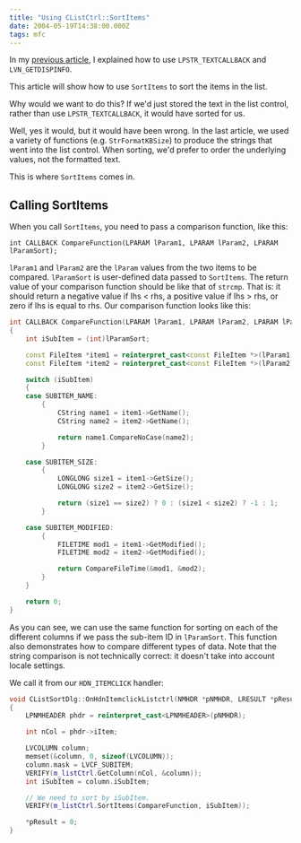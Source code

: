 ```yaml
---
title: "Using CListCtrl::SortItems"
date: 2004-05-19T14:38:00.000Z
tags: mfc
---
```

In my [previous article](/node/view/253), I explained how to use `LPSTR_TEXTCALLBACK` and `LVN_GETDISPINFO`.

This article will show how to use `SortItems` to sort the items in the list.

Why would we want to do this? If we'd just stored the text in the list control, rather than use `LPSTR_TEXTCALLBACK`, it
would have sorted for us.

Well, yes it would, but it would have been wrong. In the last article, we used a variety of functions (e.g.
`StrFormatKBSize`) to produce the strings that went into the list control. When sorting, we'd prefer to order the
underlying values, not the formatted text.

This is where `SortItems` comes in.

## Calling SortItems

When you call `SortItems`, you need to pass a comparison function, like this:

```
int CALLBACK CompareFunction(LPARAM lParam1, LPARAM lParam2, LPARAM lParamSort);
```

`lParam1` and `lParam2` are the `lParam` values from the two items to be compared. `lParamSort` is user-defined data
passed to `SortItems`. The return value of your comparison function should be like that of `strcmp`. That is: it should
return a negative value if lhs < rhs, a positive value if lhs > rhs, or zero if lhs is equal to rhs. Our comparison
function looks like this:

```c++
int CALLBACK CompareFunction(LPARAM lParam1, LPARAM lParam2, LPARAM lParamSort)
{
    int iSubItem = (int)lParamSort;

    const FileItem *item1 = reinterpret_cast<const FileItem *>(lParam1);
    const FileItem *item2 = reinterpret_cast<const FileItem *>(lParam2);

    switch (iSubItem)
    {
    case SUBITEM_NAME:
        {
            CString name1 = item1->GetName();
            CString name2 = item2->GetName();

            return name1.CompareNoCase(name2);
        }

    case SUBITEM_SIZE:
        {
            LONGLONG size1 = item1->GetSize();
            LONGLONG size2 = item2->GetSize();

            return (size1 == size2) ? 0 : (size1 < size2) ? -1 : 1;
        }

    case SUBITEM_MODIFIED:
        {
            FILETIME mod1 = item1->GetModified();
            FILETIME mod2 = item2->GetModified();

            return CompareFileTime(&mod1, &mod2);
        }
    }

    return 0;
}
```

As you can see, we can use the same function for sorting on each of the different columns if we pass the sub-item ID in
`lParamSort`. This function also demonstrates how to compare different types of data. Note that the string comparison is
not technically correct: it doesn't take into account locale settings.

We call it from our `HDN_ITEMCLICK` handler:

```c++
void CListSortDlg::OnHdnItemclickListctrl(NMHDR *pNMHDR, LRESULT *pResult)
{
    LPNMHEADER phdr = reinterpret_cast<LPNMHEADER>(pNMHDR);

    int nCol = phdr->iItem;

    LVCOLUMN column;
    memset(&column, 0, sizeof(LVCOLUMN));
    column.mask = LVCF_SUBITEM;
    VERIFY(m_listCtrl.GetColumn(nCol, &column));
    int iSubItem = column.iSubItem;

    // We need to sort by iSubItem.
    VERIFY(m_listCtrl.SortItems(CompareFunction, iSubItem));

    *pResult = 0;
}
```

